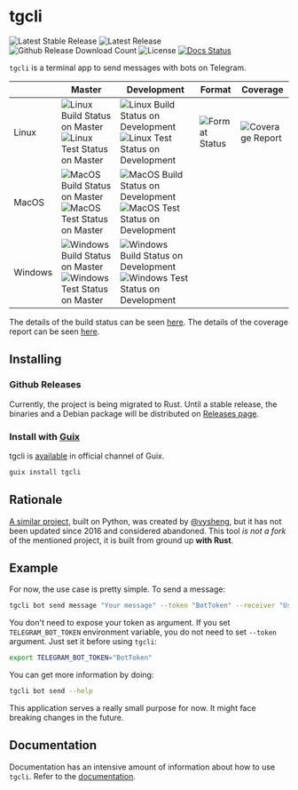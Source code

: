 # tgcli

![Latest Stable Release][stable_version_badge]
![Latest Release][latest_version_badge]
![Github Release Download Count][github_download_counter_badge]
![License][license_badge]
[![Docs Status][badge_docs]][docs_url]

`tgcli` is a terminal app to send messages with bots on Telegram.

[docs_url]: https://tgcli.readthedocs.io

[stable_version_badge]: https://img.shields.io/github/v/release/erayerdin/tgcli?label=stable&style=flat-square
[latest_version_badge]: https://img.shields.io/github/v/release/erayerdin/tgcli?include_prereleases&label=latest&style=flat-square
[github_download_counter_badge]: https://img.shields.io/github/downloads/erayerdin/tgcli/total?logo=github&style=flat-square
[license_badge]: https://img.shields.io/badge/license-Apache--2.0-lightgrey?style=flat-square
[badge_docs]: https://img.shields.io/readthedocs/tgcli?style=flat-square


|         | Master                                                                                                                                  | Development                                                                                                                                                 | Format                         | Coverage                           |
| ------- | --------------------------------------------------------------------------------------------------------------------------------------- | ----------------------------------------------------------------------------------------------------------------------------------------------------------- | ------------------------------ | ---------------------------------- |
| Linux   | ![Linux Build Status on Master][linux_build_status_master_badge] ![Linux Test Status on Master][linux_test_status_master_badge]         | ![Linux Build Status on Development][linux_build_status_development_badge] ![Linux Test Status on Development][linux_test_status_development_badge]         | ![Format Status][format_badge] | ![Coverage Report][coverage_badge] |
| MacOS   | ![MacOS Build Status on Master][macos_build_status_master_badge] ![MacOS Test Status on Master][macos_test_status_master_badge]         | ![MacOS Build Status on Development][macos_build_status_development_badge] ![MacOS Test Status on Development][macos_test_status_development_badge]         |                                |                                    |
| Windows | ![Windows Build Status on Master][windows_build_status_master_badge] ![Windows Test Status on Master][windows_test_status_master_badge] | ![Windows Build Status on Development][windows_build_status_development_badge] ![Windows Test Status on Development][windows_test_status_development_badge] |                                |                                    |

The details of the build status can be seen [here][build_url]. The details of the coverage report can be seen [here][coverage_url].

[build_url]: https://github.com/erayerdin/tgcli/actions
[coverage_url]: https://coveralls.io/github/erayerdin/tgcli

<!-- Linux Badges -->

[linux_build_status_master_badge]: https://img.shields.io/github/workflow/status/erayerdin/tgcli/build_linux/master?logo=linux&logoColor=white&style=flat-square
[linux_build_status_development_badge]: https://img.shields.io/github/workflow/status/erayerdin/tgcli/build_linux/development?logo=linux&logoColor=white&style=flat-square

[linux_test_status_master_badge]: https://img.shields.io/github/workflow/status/erayerdin/tgcli/build_linux/master?label=test&logo=linux&logoColor=white&style=flat-square
[linux_test_status_development_badge]: https://img.shields.io/github/workflow/status/erayerdin/tgcli/build_linux/development?label=test&logo=linux&logoColor=white&style=flat-square

<!-- MacOS Badges -->

[macos_build_status_master_badge]: https://img.shields.io/github/workflow/status/erayerdin/tgcli/build_macos/master?logo=apple&logoColor=white&style=flat-square
[macos_build_status_development_badge]: https://img.shields.io/github/workflow/status/erayerdin/tgcli/build_macos/development?logo=apple&logoColor=white&style=flat-square

[macos_test_status_master_badge]: https://img.shields.io/github/workflow/status/erayerdin/tgcli/build_macos/master?label=test&logo=apple&logoColor=white&style=flat-square
[macos_test_status_development_badge]: https://img.shields.io/github/workflow/status/erayerdin/tgcli/build_macos/development?label=test&logo=apple&logoColor=white&style=flat-square

<!-- Windows Badges -->

[windows_build_status_master_badge]: https://img.shields.io/github/workflow/status/erayerdin/tgcli/build_windows/master?logo=windows&logoColor=white&style=flat-square
[windows_build_status_development_badge]: https://img.shields.io/github/workflow/status/erayerdin/tgcli/build_windows/development?logo=windows&logoColor=white&style=flat-square

[windows_test_status_master_badge]: https://img.shields.io/github/workflow/status/erayerdin/tgcli/build_windows/master?label=test&logo=windows&logoColor=white&style=flat-square
[windows_test_status_development_badge]: https://img.shields.io/github/workflow/status/erayerdin/tgcli/build_windows/development?label=test&logo=windows&logoColor=white&style=flat-square

<!-- Miscellaneous Badges -->

[format_badge]: https://img.shields.io/github/workflow/status/erayerdin/tgcli/format/master?label=format&logo=linux&logoColor=white&style=flat-square
[coverage_badge]: https://img.shields.io/coveralls/github/erayerdin/tgcli/master?logo=linux&logoColor=white&style=flat-square

## Installing

### Github Releases

Currently, the project is being migrated to Rust. Until a stable release, the binaries and a Debian package will be distributed on [Releases page][release_page_url].

[release_page_url]: https://github.com/erayerdin/tgcli/releases

### Install with [Guix](https://guix.gnu.org)

tgcli is [available](https://guix.gnu.org/en/packages/tgcli-0.3.1/) in official channel of Guix.

```bash
guix install tgcli
```

## Rationale

[A similar project](https://github.com/vysheng/tg), built on Python, was created by [@vysheng](https://github.com/vysheng), but it has not been updated since 2016 and considered abandoned. This tool *is not a fork* of the mentioned project, it is built from ground up **with Rust**.

## Example

For now, the use case is pretty simple. To send a message:

```bash
tgcli bot send message "Your message" --token "BotToken" --receiver "UserID"
```

You don't need to expose your token as argument. If you set `TELEGRAM_BOT_TOKEN` environment variable, you do not need to set `--token` argument. Just set it before using `tgcli`:

```bash
export TELEGRAM_BOT_TOKEN="BotToken"
```

You can get more information by doing:

```bash
tgcli bot send --help
```

This application serves a really small purpose for now. It might face breaking changes in the future.

## Documentation

Documentation has an intensive amount of  information about how to use `tgcli`. Refer to the [documentation][docs_url].

